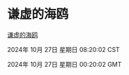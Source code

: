 # 谦虚的海鸥
[谦虚的海鸥](http://219.139.197.74:56308/qxdho/course/base/hotlink/index.php)

2024年 10月 27日 星期日 08:20:02 CST

2024年 10月 27日 星期日 00:20:02 GMT
